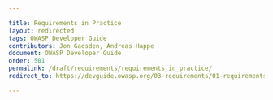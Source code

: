```yaml
---

title: Requirements in Practice
layout: redirected
tags: OWASP Developer Guide
contributors: Jon Gadsden, Andreas Happe
document: OWASP Developer Guide
order: 501
permalink: /draft/requirements/requirements_in_practice/
redirect_to: https://devguide.owasp.org/03-requirements/01-requirements/

---
```

